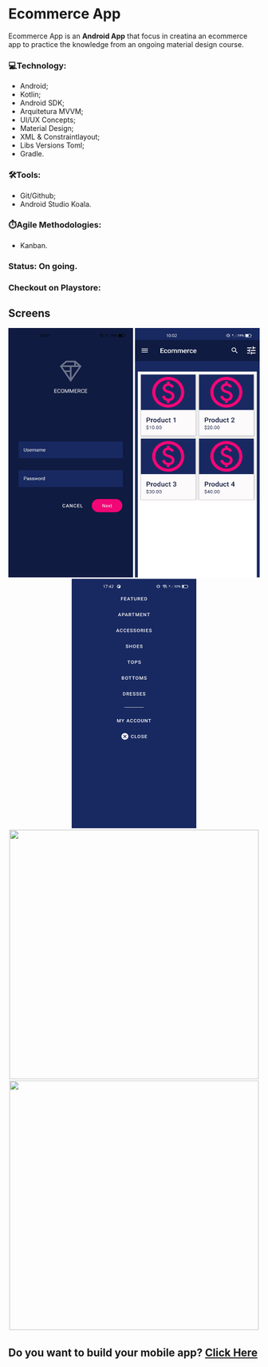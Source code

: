 # Ecommerce App

Ecommerce App is an **Android App** that focus in creatina an ecommerce app to practice the knowledge from an ongoing material design course.

### 💻Technology:
* Android;
* Kotlin;
* Android SDK;
* Arquitetura MVVM;
* UI/UX Concepts;
* Material Design;
* XML & Constraintlayout;
* Libs Versions Toml;
* Gradle.

### 🛠️Tools:
* Git/Github;
* Android Studio Koala.

### ⏱️Agile Methodologies:
* Kanban.

### Status: On going.

### Checkout on Playstore: 

## Screens
<p align="center">
  <img src="./img/print_1.jpg" width="250" height="500"/>
  <img src="./img/print_2.jpg" width="250" height="500"/>
  <img src="./img/print_3.jpg" width="250" height="500"/>
  <img src="./img/timer.png" width="500" height="500"/>
  <img src="./img/michin_logo.PNG" width="500" height="500"/>
 </p>

Do you want to build your mobile app? <a href="https://www.linkedin.com/company/michi-in/"> **Click Here** </a>
-------------------------------------------------------------------------------------------------------------------------------------------
